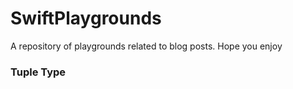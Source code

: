 # SwiftPlaygrounds
A repository of playgrounds related to blog posts. Hope you enjoy

### Tuple Type

